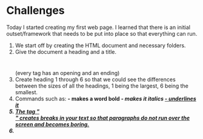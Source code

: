 # Challenges
Today I started creating my first web page. I learned that there is an initial outset/framework that needs to be put into place so that everything can run.
1. We start off by creating the HTML document and necessary folders.
2. Give the document a heading and a title.
   <h1></h1> (every tag has an opening and an ending)
3. Create heading 1 through 6 so that we could see the differences between the sizes of all the headings, 1 being the largest, 6 being the smallest.
4. Commands such as: 
<strong> - makes a word bold 
<em> - makes it italics
<u> - underlines it
5. The tag " <br> "  creates breaks in your text so that paragraphs do not run over the screen and becomes boring.
6. 
